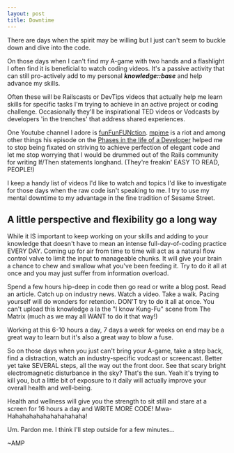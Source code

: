```yaml
---
layout: post
title: Downtime
---
```


There are days when the spirit may be willing but I just can't seem to buckle down and dive into the code. 

On those days when I can't find my A-game with two hands and a flashlight I often find it is beneficial to watch coding videos. It's a passive activity that can still pro-actively add to my personal <b><i>knowledge::base</i></b> and help advance my skills.

Often these will be Railscasts or DevTips videos that actually help me learn skills for specific tasks I'm trying to achieve in an active project or coding challenge.  Occasionally they'll be inspirational TED videos or Vodcasts by developers 'in the trenches' that address shared experiences.

One Youtube channel I adore is [funFunFUNction](https://www.youtube.com/channel/UCO1cgjhGzsSYb1rsB4bFe4Q). [mpjme](https://twitter.com/mpjme) is a riot and among other things his episode on the [Phases in the life of a Developer](https://youtu.be/2qYll837a_0) helped me to stop being fixated on striving to achieve perfection of elegant code and let me stop worrying that I would be drummed out of the Rails community for writing If/Then statements longhand.  (They're freakin' EASY TO READ, PEOPLE!)

I keep a handy list of videos I'd like to watch and topics I'd like to investigate for those days when the raw code isn't speaking to me.  I try to use my mental downtime to my advantage in the fine tradition of Sesame Street.

## A little perspective and flexibility go a long way

While it IS important to keep working on your skills and adding to your knowledge that doesn't have to mean an intense full-day-of-coding practice EVERY DAY. Coming up for air from time to time will act as a natural flow control valve to limit the input to manageable chunks.  It will give your brain a chance to chew and swallow what you've been feeding it.  Try to do it all at once and you may just suffer from information overload. 

Spend a few hours hip-deep in code then go read or write a blog post.  Read an article.  Catch up on industry news.  Watch a video.  Take a walk.  Pacing yourself will do wonders for retention.  DON'T try to do it all at once.  You can't upload this knowledge a la the "I know Kung-Fu" scene from The Matrix (much as we may all WANT to do it that way!)

Working at this 6-10 hours a day, 7 days a week for weeks on end may be a great way to learn but it's also a great way to blow a fuse.

So on those days when you just can't bring your A-game, take a step back, find a distraction, watch an industry-specific vodcast or screencast. Better yet take SEVERAL steps, all the way out the front door.  See that scary bright electromagnetic disturbance in the sky?  That's the sun.  Yeah it's trying to kill you, but a little bit of exposure to it daily will actually improve your overall health and well-being.

Health and wellness will give you the strength to sit still and stare at a screen for 16 hours a day and WRITE MORE CODE!  Mwa-Hahahahahahahahahahaha!

Um.  Pardon me.  I think I'll step outside for a few minutes...

~AMP 